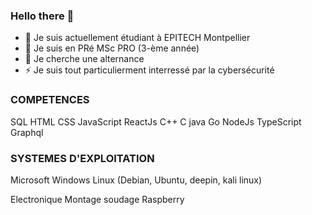 ### Hello there 👋

- 🔭 Je suis actuellement étudiant à EPITECH Montpellier
- 🌱 Je suis en PRé MSc PRO (3-ème année)
- 👯 Je cherche une alternance
- ⚡ Je suis tout particulierment interressé par la cybersécurité

### COMPETENCES

SQL
HTML
CSS
JavaScript
ReactJs
C++
C
java
Go
NodeJs
TypeScript
Graphql



### SYSTEMES D'EXPLOITATION

Microsoft Windows
Linux (Debian, Ubuntu, deepin, kali linux)

Electronique
Montage
soudage
Raspberry

